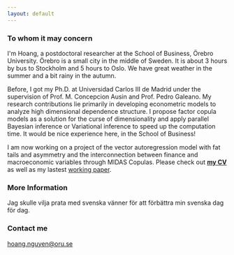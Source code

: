 ```yaml
---
layout: default
---
```


### To whom it may concern

I'm Hoang, a postdoctoral researcher at the School of Business, Örebro University. Örebro is a small city in the middle of Sweden. It is about 3 hours by bus to Stockholm and 5 hours to Oslo. We have great weather in the summer and a bit rainy in the autumn. 

Before, I got my Ph.D. at Universidad Carlos III de Madrid under the supervision of Prof. M. Concepcion Ausin and Prof. Pedro Galeano. My research contributions lie primarily in developing econometric models to analyze high dimensional dependence structure. I propose factor copula models as a solution for the curse of dimensionality and apply parallel Bayesian inference or Variational inference to speed up the computation time. It would be nice experience here, in the School of Business!

I am now working on a project of the vector autoregression model with fat tails and asymmetry and the interconnection between finance and macroeconomic variables through MIDAS Copulas. Please check out [**my CV**](https://hoanguc3m.github.io/Talk/cv2022_norm.pdf) as well as my lastest [working paper](https://hoanguc3m.github.io/Talk/05_fatbvars/WP5_BVAR_paper.pdf).

<!---
![hoang@uc3m](https://raw.githubusercontent.com/hoanguc3m/hoanguc3m.github.io/master/images/photo1.jpg)
-->

### More Information

Jag skulle vilja prata med svenska vänner för att förbättra min svenska dag för dag.

### Contact me

[hoang.nguyen@oru.se](mailto:hoang.nguyen@oru.se)
